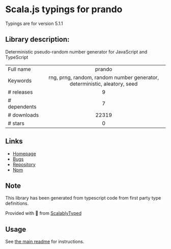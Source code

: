 
# Scala.js typings for prando

Typings are for version 5.1.1

## Library description:
Deterministic pseudo-random number generator for JavaScript and TypeScript

|                    |                 |
| ------------------ | :-------------: |
| Full name          | prando |
| Keywords           | rng, prng, random, random number generator, deterministic, aleatory, seed |
| # releases         | 9 |
| # dependents       | 7 |
| # downloads        | 22319 |
| # stars            | 0 |

## Links
- [Homepage](https://github.com/zeh/prando#readme)
- [Bugs](https://github.com/zeh/prando/issues)
- [Repository](https://github.com/zeh/prando)
- [Npm](https://www.npmjs.com/package/prando)
    


## Note
This library has been generated from typescript code from first party type definitions.

Provided with :purple_heart: from [ScalablyTyped](https://github.com/oyvindberg/ScalablyTyped)

## Usage
See [the main readme](../../readme.md) for instructions.


